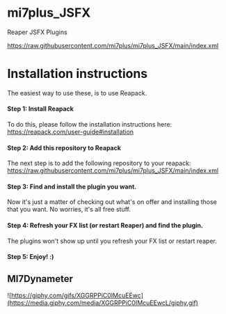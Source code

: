 # mi7plus_JSFX

Reaper JSFX Plugins

https://raw.githubusercontent.com/mi7plus/mi7plus_JSFX/main/index.xml

# Installation instructions

The easiest way to use these, is to use Reapack.

#### Step 1: Install Reapack

To do this, please follow the installation instructions here: https://reapack.com/user-guide#installation

#### Step 2: Add this repository to Reapack

The next step is to add the following repository to your reapack: https://raw.githubusercontent.com/mi7plus/mi7plus_JSFX/main/index.xml

#### Step 3: Find and install the plugin you want.

Now it's just a matter of checking out what's on offer and installing those that you want. No worries, it's all free stuff.

#### Step 4: Refresh your FX list (or restart Reaper) and find the plugin.

The plugins won't show up until you refresh your FX list or restart reaper.

#### Step 5: Enjoy! :)

## MI7Dynameter
![https://giphy.com/gifs/XGGRPPiC0IMcuEEwc](https://media.giphy.com/media/XGGRPPiC0IMcuEEwcL/giphy.gif)
